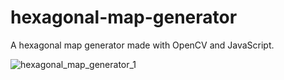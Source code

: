 # hexagonal-map-generator
A hexagonal map generator made with OpenCV and JavaScript.

![hexagonal_map_generator_1](https://github.com/user-attachments/assets/dfc21001-73f9-4392-babb-f680dbc1e93d)

